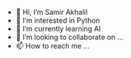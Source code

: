 - 👋 Hi, I’m Samir Akhalil
- 👀 I’m interested in Python
- 🌱 I’m currently learning AI 
- 💞️ I’m looking to collaborate on ...
- 📫 How to reach me ...

<!---
samirakhalil1993/samirakhalil1993 is a ✨ special ✨ repository because its `README.md` (this file) appears on your GitHub profile.
You can click the Preview link to take a look at your changes.
--->
